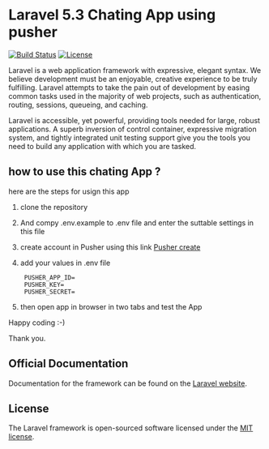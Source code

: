 
# Laravel 5.3 Chating App using pusher

[![Build Status](https://travis-ci.org/laravel/framework.svg)](https://travis-ci.org/laravel/framework)
[![License](https://poser.pugx.org/laravel/framework/license.svg)](https://packagist.org/packages/laravel/framework)

Laravel is a web application framework with expressive, elegant syntax. We believe development must be an enjoyable, creative experience to be truly fulfilling. Laravel attempts to take the pain out of development by easing common tasks used in the majority of web projects, such as authentication, routing, sessions, queueing, and caching.

Laravel is accessible, yet powerful, providing tools needed for large, robust applications. A superb inversion of control container, expressive migration system, and tightly integrated unit testing support give you the tools you need to build any application with which you are tasked.

## how to use this chating App ? 

here are the steps for usign this app

1) clone the repository 
2) And compy .env.example to .env file and enter the suttable settings in this file 
3) create account in Pusher using this link [Pusher create](https://dashboard.pusher.com/accounts/sign_in)
4) add your values in .env file

        PUSHER_APP_ID=
        PUSHER_KEY=
        PUSHER_SECRET=
        
 5) then open app in browser in two tabs and test the App
 
 Happy coding :-)
 
 Thank you.

## Official Documentation

Documentation for the framework can be found on the [Laravel website](http://laravel.com/docs).

## License

The Laravel framework is open-sourced software licensed under the [MIT license](http://opensource.org/licenses/MIT).
